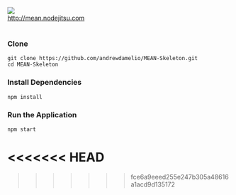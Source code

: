 <img src='http://i.imgur.com/M1t76Kw.jpg'/><br />
<a href='http://mean.nodejitsu.com/'>http://mean.nodejitsu.com</a><br /><br />

### Clone

```
git clone https://github.com/andrewdamelio/MEAN-Skeleton.git
cd MEAN-Skeleton
```

### Install Dependencies

```
npm install
```

### Run the Application

```
npm start
```
<<<<<<< HEAD
=======

>>>>>>> fce6a9eeed255e247b305a48616a1acd9d135172
